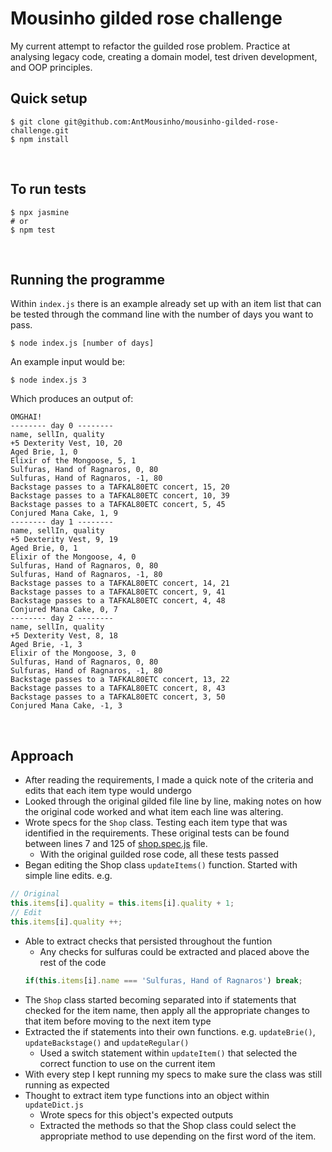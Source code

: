 # Mousinho gilded rose challenge
My current attempt to refactor the guilded rose problem. Practice at analysing legacy code, creating a domain model, test driven development, and OOP principles.

## Quick setup
```
$ git clone git@github.com:AntMousinho/mousinho-gilded-rose-challenge.git
$ npm install
```

<p>&nbsp;</p>

## To run tests
```
$ npx jasmine
# or
$ npm test
```

<p>&nbsp;</p>

## Running the programme
Within `index.js` there is an example already set up with an item list that can be tested through the command line with the number of days you want to pass.
```
$ node index.js [number of days]
```

An example input would be:
```
$ node index.js 3
```

Which produces an output of:
```
OMGHAI!
-------- day 0 --------
name, sellIn, quality
+5 Dexterity Vest, 10, 20
Aged Brie, 1, 0
Elixir of the Mongoose, 5, 1
Sulfuras, Hand of Ragnaros, 0, 80
Sulfuras, Hand of Ragnaros, -1, 80
Backstage passes to a TAFKAL80ETC concert, 15, 20
Backstage passes to a TAFKAL80ETC concert, 10, 39
Backstage passes to a TAFKAL80ETC concert, 5, 45
Conjured Mana Cake, 1, 9
-------- day 1 --------
name, sellIn, quality
+5 Dexterity Vest, 9, 19
Aged Brie, 0, 1
Elixir of the Mongoose, 4, 0
Sulfuras, Hand of Ragnaros, 0, 80
Sulfuras, Hand of Ragnaros, -1, 80
Backstage passes to a TAFKAL80ETC concert, 14, 21
Backstage passes to a TAFKAL80ETC concert, 9, 41
Backstage passes to a TAFKAL80ETC concert, 4, 48
Conjured Mana Cake, 0, 7
-------- day 2 --------
name, sellIn, quality
+5 Dexterity Vest, 8, 18
Aged Brie, -1, 3
Elixir of the Mongoose, 3, 0
Sulfuras, Hand of Ragnaros, 0, 80
Sulfuras, Hand of Ragnaros, -1, 80
Backstage passes to a TAFKAL80ETC concert, 13, 22
Backstage passes to a TAFKAL80ETC concert, 8, 43
Backstage passes to a TAFKAL80ETC concert, 3, 50
Conjured Mana Cake, -1, 3
```


<p>&nbsp;</p>

## Approach
- After reading the requirements, I made a quick note of the criteria and edits that each item type would undergo
- Looked through the original gilded file line by line, making notes on how the original code worked and what item each line was altering.
- Wrote specs for the `Shop` class. Testing each item type that was identified in the requirements. These original tests can be found between lines 7 and 125 of [shop.spec.js](https://github.com/AntMousinho/mousinho-gilded-rose-challenge/blob/main/spec/shop.spec.js) file.
    -   With the original guilded rose code, all these tests passed
- Began editing the Shop class `updateItems()` function. Started with simple line edits. e.g.
```js
// Original
this.items[i].quality = this.items[i].quality + 1;
// Edit
this.items[i].quality ++;
```
- Able to extract checks that persisted throughout the funtion
    - Any checks for sulfuras could be extracted and placed above the rest of the code
    ```js
    if(this.items[i].name === 'Sulfuras, Hand of Ragnaros') break;
    ```
- The `Shop` class started becoming separated into if statements that checked for the item name, then apply all the appropriate changes to that item before moving to the next item type
- Extracted the if statements into their own functions. e.g. `updateBrie()`, `updateBackstage()` and `updateRegular()`
    - Used a switch statement within `updateItem()` that selected the correct function to use on the current item
- With every step I kept running my specs to make sure the class was still running as expected
- Thought to extract item type functions into an object within `updateDict.js`
    - Wrote specs for this object's expected outputs
    - Extracted the methods so that the Shop class could select the appropriate method to use depending on the first word of the item.

